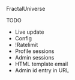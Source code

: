 FractalUniverse

TODO
- Live update
- Config
- !Ratelimit
- Profile sessions
- Admin sessions
- HTML template email
- Admin id entry in URL
